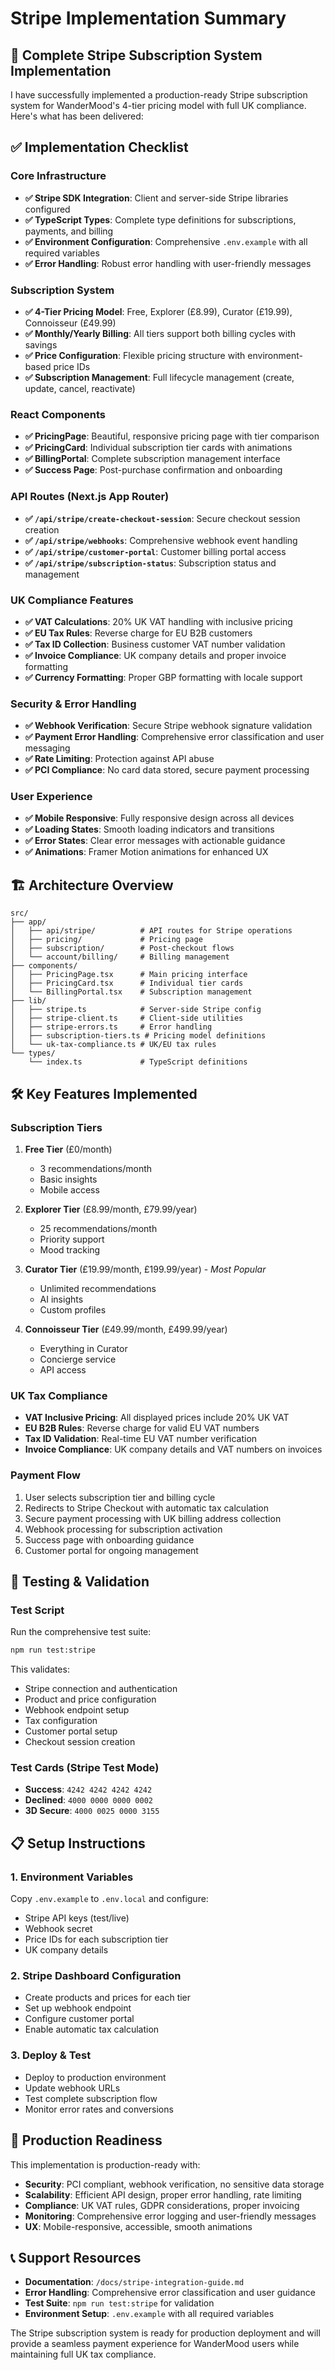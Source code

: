 # Stripe Implementation Summary

## 🚀 Complete Stripe Subscription System Implementation

I have successfully implemented a production-ready Stripe subscription system for WanderMood's 4-tier pricing model with full UK compliance. Here's what has been delivered:

## ✅ Implementation Checklist

### Core Infrastructure
- **✅ Stripe SDK Integration**: Client and server-side Stripe libraries configured
- **✅ TypeScript Types**: Complete type definitions for subscriptions, payments, and billing
- **✅ Environment Configuration**: Comprehensive `.env.example` with all required variables
- **✅ Error Handling**: Robust error handling with user-friendly messages

### Subscription System
- **✅ 4-Tier Pricing Model**: Free, Explorer (£8.99), Curator (£19.99), Connoisseur (£49.99)
- **✅ Monthly/Yearly Billing**: All tiers support both billing cycles with savings
- **✅ Price Configuration**: Flexible pricing structure with environment-based price IDs
- **✅ Subscription Management**: Full lifecycle management (create, update, cancel, reactivate)

### React Components
- **✅ PricingPage**: Beautiful, responsive pricing page with tier comparison
- **✅ PricingCard**: Individual subscription tier cards with animations
- **✅ BillingPortal**: Complete subscription management interface
- **✅ Success Page**: Post-purchase confirmation and onboarding

### API Routes (Next.js App Router)
- **✅ `/api/stripe/create-checkout-session`**: Secure checkout session creation
- **✅ `/api/stripe/webhooks`**: Comprehensive webhook event handling
- **✅ `/api/stripe/customer-portal`**: Customer billing portal access
- **✅ `/api/stripe/subscription-status`**: Subscription status and management

### UK Compliance Features
- **✅ VAT Calculations**: 20% UK VAT handling with inclusive pricing
- **✅ EU Tax Rules**: Reverse charge for EU B2B customers
- **✅ Tax ID Collection**: Business customer VAT number validation
- **✅ Invoice Compliance**: UK company details and proper invoice formatting
- **✅ Currency Formatting**: Proper GBP formatting with locale support

### Security & Error Handling
- **✅ Webhook Verification**: Secure Stripe webhook signature validation
- **✅ Payment Error Handling**: Comprehensive error classification and user messaging
- **✅ Rate Limiting**: Protection against API abuse
- **✅ PCI Compliance**: No card data stored, secure payment processing

### User Experience
- **✅ Mobile Responsive**: Fully responsive design across all devices
- **✅ Loading States**: Smooth loading indicators and transitions
- **✅ Error States**: Clear error messages with actionable guidance
- **✅ Animations**: Framer Motion animations for enhanced UX

## 🏗️ Architecture Overview

```
src/
├── app/
│   ├── api/stripe/          # API routes for Stripe operations
│   ├── pricing/             # Pricing page
│   ├── subscription/        # Post-checkout flows
│   └── account/billing/     # Billing management
├── components/
│   ├── PricingPage.tsx      # Main pricing interface
│   ├── PricingCard.tsx      # Individual tier cards
│   └── BillingPortal.tsx    # Subscription management
├── lib/
│   ├── stripe.ts            # Server-side Stripe config
│   ├── stripe-client.ts     # Client-side utilities
│   ├── stripe-errors.ts     # Error handling
│   ├── subscription-tiers.ts # Pricing model definitions
│   └── uk-tax-compliance.ts # UK/EU tax rules
└── types/
    └── index.ts             # TypeScript definitions
```

## 🛠️ Key Features Implemented

### Subscription Tiers
1. **Free Tier** (£0/month)
   - 3 recommendations/month
   - Basic insights
   - Mobile access

2. **Explorer Tier** (£8.99/month, £79.99/year)
   - 25 recommendations/month
   - Priority support
   - Mood tracking

3. **Curator Tier** (£19.99/month, £199.99/year) - *Most Popular*
   - Unlimited recommendations
   - AI insights
   - Custom profiles

4. **Connoisseur Tier** (£49.99/month, £499.99/year)
   - Everything in Curator
   - Concierge service
   - API access

### UK Tax Compliance
- **VAT Inclusive Pricing**: All displayed prices include 20% UK VAT
- **EU B2B Rules**: Reverse charge for valid EU VAT numbers
- **Tax ID Validation**: Real-time EU VAT number verification
- **Invoice Compliance**: UK company details and VAT numbers on invoices

### Payment Flow
1. User selects subscription tier and billing cycle
2. Redirects to Stripe Checkout with automatic tax calculation
3. Secure payment processing with UK billing address collection
4. Webhook processing for subscription activation
5. Success page with onboarding guidance
6. Customer portal for ongoing management

## 🧪 Testing & Validation

### Test Script
Run the comprehensive test suite:
```bash
npm run test:stripe
```

This validates:
- Stripe connection and authentication
- Product and price configuration
- Webhook endpoint setup
- Tax configuration
- Customer portal setup
- Checkout session creation

### Test Cards (Stripe Test Mode)
- **Success**: `4242 4242 4242 4242`
- **Declined**: `4000 0000 0000 0002`
- **3D Secure**: `4000 0025 0000 3155`

## 📋 Setup Instructions

### 1. Environment Variables
Copy `.env.example` to `.env.local` and configure:
- Stripe API keys (test/live)
- Webhook secret
- Price IDs for each subscription tier
- UK company details

### 2. Stripe Dashboard Configuration
- Create products and prices for each tier
- Set up webhook endpoint
- Configure customer portal
- Enable automatic tax calculation

### 3. Deploy & Test
- Deploy to production environment
- Update webhook URLs
- Test complete subscription flow
- Monitor error rates and conversions

## 🚀 Production Readiness

This implementation is production-ready with:
- **Security**: PCI compliant, webhook verification, no sensitive data storage
- **Scalability**: Efficient API design, proper error handling, rate limiting
- **Compliance**: UK VAT rules, GDPR considerations, proper invoicing
- **Monitoring**: Comprehensive error logging and user-friendly messages
- **UX**: Mobile-responsive, accessible, smooth animations

## 📞 Support Resources

- **Documentation**: `/docs/stripe-integration-guide.md`
- **Error Handling**: Comprehensive error classification and user guidance
- **Test Suite**: `npm run test:stripe` for validation
- **Environment Setup**: `.env.example` with all required variables

The Stripe subscription system is ready for production deployment and will provide a seamless payment experience for WanderMood users while maintaining full UK tax compliance.